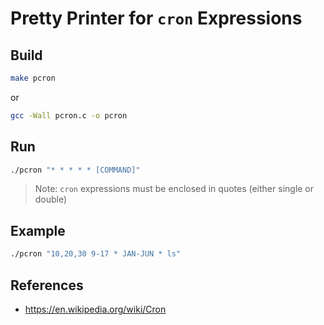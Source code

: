 # Pretty Printer for `cron` Expressions

## Build

```sh
make pcron
```

or

```sh
gcc -Wall pcron.c -o pcron
```

## Run

```sh
./pcron "* * * * * [COMMAND]"
```

> Note: `cron` expressions must be enclosed in quotes (either single or double)

## Example

```sh
./pcron "10,20,30 9-17 * JAN-JUN * ls"
```

## References

- https://en.wikipedia.org/wiki/Cron
